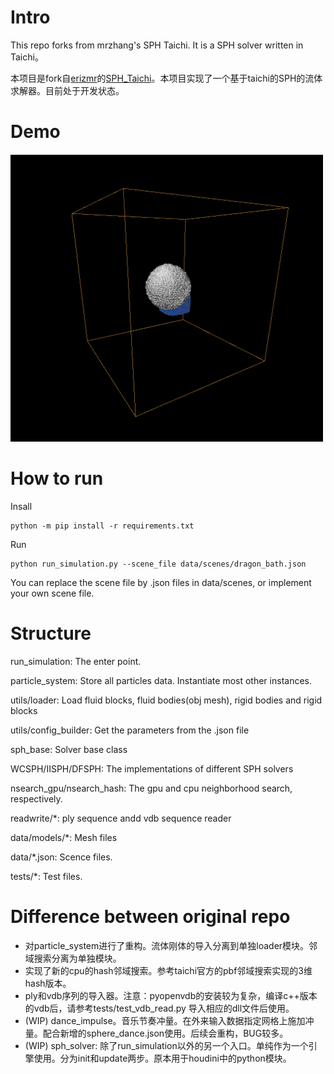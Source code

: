 # Intro
This repo forks from mrzhang's SPH Taichi. It is a SPH solver written in Taichi。

本项目是fork自[erizmr](https://github.com/erizmr)的[SPH_Taichi](https://github.com/erizmr/SPH_Taichi)。本项目实现了一个基于taichi的SPH的流体求解器。目前处于开发状态。

# Demo 
![demo](data\gif\no_gravity_collision.gif)
# How to run

Insall
```
python -m pip install -r requirements.txt
```

Run
```
python run_simulation.py --scene_file data/scenes/dragon_bath.json
```

You can replace the scene file by .json files in data/scenes, or implement your own scene file.

# Structure
run_simulation: The enter point.

particle_system: Store all particles data. Instantiate most other instances.

utils/loader: Load fluid blocks, fluid bodies(obj mesh), rigid bodies and rigid blocks

utils/config_builder: Get the parameters from the .json file

sph_base: Solver base class

WCSPH/IISPH/DFSPH: The implementations of different SPH solvers

nsearch_gpu/nsearch_hash: The gpu and cpu neighborhood search, respectively.

readwrite/*: ply sequence andd vdb sequence reader

data/models/*: Mesh files

data/*.json: Scence files.

tests/*: Test files.

# Difference between original repo
- 对particle_system进行了重构。流体刚体的导入分离到单独loader模块。邻域搜索分离为单独模块。
- 实现了新的cpu的hash邻域搜索。参考taichi官方的pbf邻域搜索实现的3维hash版本。
- ply和vdb序列的导入器。注意：pyopenvdb的安装较为复杂，编译c++版本的vdb后，请参考tests/test_vdb_read.py 导入相应的dll文件后使用。
- (WIP) dance_impulse。音乐节奏冲量。在外来输入数据指定网格上施加冲量。配合新增的sphere_dance.json使用。后续会重构，BUG较多。
- (WIP) sph_solver: 除了run_simulation以外的另一个入口。单纯作为一个引擎使用。分为init和update两步。原本用于houdini中的python模块。
